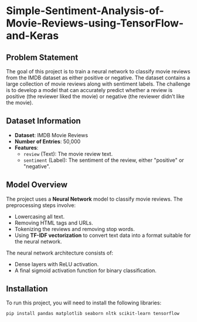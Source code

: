 # Simple-Sentiment-Analysis-of-Movie-Reviews-using-TensorFlow-and-Keras
## Problem Statement
The goal of this project is to train a neural network to classify movie reviews from the IMDB dataset as either positive or negative. The dataset contains a large collection of movie reviews along with sentiment labels. The challenge is to develop a model that can accurately predict whether a review is positive (the reviewer liked the movie) or negative (the reviewer didn’t like the movie).

## Dataset Information
- **Dataset**: IMDB Movie Reviews
- **Number of Entries**: 50,000
- **Features**: 
  - `review` (Text): The movie review text.
  - `sentiment` (Label): The sentiment of the review, either "positive" or "negative".

## Model Overview
The project uses a **Neural Network** model to classify movie reviews. The preprocessing steps involve:
- Lowercasing all text.
- Removing HTML tags and URLs.
- Tokenizing the reviews and removing stop words.
- Using **TF-IDF vectorization** to convert text data into a format suitable for the neural network.

The neural network architecture consists of:
- Dense layers with ReLU activation.
- A final sigmoid activation function for binary classification.

## Installation
To run this project, you will need to install the following libraries:
```bash
pip install pandas matplotlib seaborn nltk scikit-learn tensorflow
